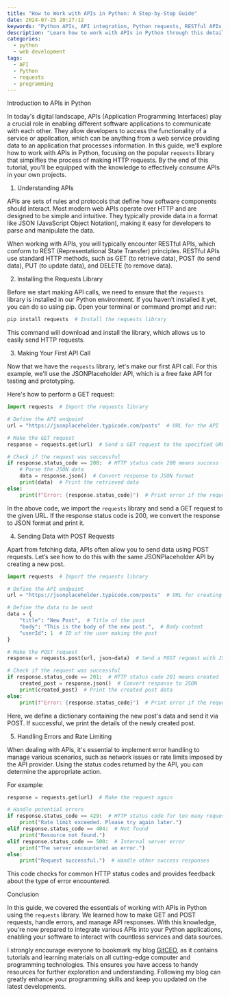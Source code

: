 ```yaml
---
title: "How to Work with APIs in Python: A Step-by-Step Guide"
date: 2024-07-25 20:27:12
keywords: "Python APIs, API integration, Python requests, RESTful APIs, API tutorial"
description: "Learn how to work with APIs in Python through this detailed step-by-step guide. This tutorial covers what APIs are, how to consume them using Python's requests library, and practical examples to help you implement API calls in your applications. Whether you're a beginner or looking to brush up your skills, this guide provides clear instructions and code samples to enhance your understanding of API interactions in Python."
categories:
  - python
  - web development
tags:
  - API
  - Python
  - requests
  - programming
---
```


Introduction to APIs in Python

In today's digital landscape, APIs (Application Programming Interfaces) play a crucial role in enabling different software applications to communicate with each other. They allow developers to access the functionality of a service or application, which can be anything from a web service providing data to an application that processes information. In this guide, we'll explore how to work with APIs in Python, focusing on the popular `requests` library that simplifies the process of making HTTP requests. By the end of this tutorial, you'll be equipped with the knowledge to effectively consume APIs in your own projects.

<!-- more -->

1. Understanding APIs

APIs are sets of rules and protocols that define how software components should interact. Most modern web APIs operate over HTTP and are designed to be simple and intuitive. They typically provide data in a format like JSON (JavaScript Object Notation), making it easy for developers to parse and manipulate the data.

When working with APIs, you will typically encounter RESTful APIs, which conform to REST (Representational State Transfer) principles. RESTful APIs use standard HTTP methods, such as GET (to retrieve data), POST (to send data), PUT (to update data), and DELETE (to remove data).

2. Installing the Requests Library

Before we start making API calls, we need to ensure that the `requests` library is installed in our Python environment. If you haven’t installed it yet, you can do so using pip. Open your terminal or command prompt and run:

```bash
pip install requests  # Install the requests library
```

This command will download and install the library, which allows us to easily send HTTP requests. 

3. Making Your First API Call

Now that we have the `requests` library, let's make our first API call. For this example, we'll use the JSONPlaceholder API, which is a free fake API for testing and prototyping.

Here's how to perform a GET request:

```python
import requests  # Import the requests library

# Define the API endpoint
url = "https://jsonplaceholder.typicode.com/posts"  # URL for the API

# Make the GET request
response = requests.get(url)  # Send a GET request to the specified URL

# Check if the request was successful
if response.status_code == 200:  # HTTP status code 200 means success
    # Parse the JSON data
    data = response.json()  # Convert response to JSON format
    print(data)  # Print the retrieved data
else:
    print(f"Error: {response.status_code}")  # Print error if the request failed
```

In the above code, we import the `requests` library and send a GET request to the given URL. If the response status code is 200, we convert the response to JSON format and print it.

4. Sending Data with POST Requests

Apart from fetching data, APIs often allow you to send data using POST requests. Let’s see how to do this with the same JSONPlaceholder API by creating a new post.

```python
import requests  # Import the requests library

# Define the API endpoint
url = "https://jsonplaceholder.typicode.com/posts"  # URL for creating a new post

# Define the data to be sent
data = {
    "title": "New Post",  # Title of the post
    "body": "This is the body of the new post.",  # Body content
    "userId": 1  # ID of the user making the post
}

# Make the POST request
response = requests.post(url, json=data)  # Send a POST request with JSON data

# Check if the request was successful
if response.status_code == 201:  # HTTP status code 201 means created
    created_post = response.json()  # Convert response to JSON
    print(created_post)  # Print the created post data
else:
    print(f"Error: {response.status_code}")  # Print error if the request failed
```

Here, we define a dictionary containing the new post's data and send it via POST. If successful, we print the details of the newly created post.

5. Handling Errors and Rate Limiting

When dealing with APIs, it's essential to implement error handling to manage various scenarios, such as network issues or rate limits imposed by the API provider. Using the status codes returned by the API, you can determine the appropriate action.

For example:

```python
response = requests.get(url)  # Make the request again

# Handle potential errors
if response.status_code == 429:  # HTTP status code for too many requests
    print("Rate limit exceeded. Please try again later.")
elif response.status_code == 404:  # Not found
    print("Resource not found.")
elif response.status_code == 500:  # Internal server error
    print("The server encountered an error.")
else:
    print("Request successful.")  # Handle other success responses
```

This code checks for common HTTP status codes and provides feedback about the type of error encountered.

Conclusion

In this guide, we covered the essentials of working with APIs in Python using the `requests` library. We learned how to make GET and POST requests, handle errors, and manage API responses. With this knowledge, you're now prepared to integrate various APIs into your Python applications, enabling your software to interact with countless services and data sources.

I strongly encourage everyone to bookmark my blog [GitCEO](https://gitceo.com), as it contains tutorials and learning materials on all cutting-edge computer and programming technologies. This ensures you have access to handy resources for further exploration and understanding. Following my blog can greatly enhance your programming skills and keep you updated on the latest developments.